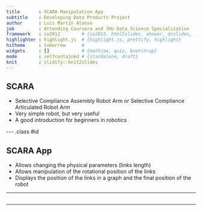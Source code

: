 ```yaml
---
title       : SCARA Manipulation App
subtitle    : Developing Data Products Project
author      : Luis Martin Alonso
job         : Attending Coursera and JHU Data Science Specialization
framework   : io2012        # {io2012, html5slides, shower, dzslides, ...}
highlighter : highlight.js  # {highlight.js, prettify, highlight}
hitheme     : tomorrow      # 
widgets     : []            # {mathjax, quiz, bootstrap}
mode        : selfcontained # {standalone, draft}
knit        : slidify::knit2slides
---
```


## SCARA

- Selective Compliance Assembly Robot Arm or Selective Compliance Articulated Robot Arm
- Very simple robot, but very useful
- A good introduction for beginners in robotics

--- .class #id 

## SCARA App

- Allows changing the physical parameters (links length)
- Allows manipulation of the rotational position of the links
- Displays the position of the links in a graph and the final position of the robot

---

## 


---




